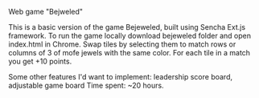Web game "Bejweled" 

This is a basic version of the game Bejeweled, built using Sencha Ext.js framework.
To run the game locally download bejeweled folder and open index.html in Chrome.
Swap tiles by selecting them to match rows or columns of 3 of mofe jewels with the same color. For each tile in a match you get +10 points.
 
Some other features I'd want to implement: leadership score board, adjustable game board 
Time spent: ~20 hours.
